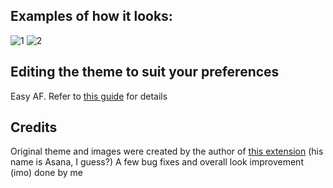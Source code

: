 ## Examples of how it looks:

![1](https://images2.imgbox.com/cd/02/YywaKNGw_o.png)
![2](https://images2.imgbox.com/41/3b/eGAIdNxR_o.png)

## Editing the theme to suit your preferences
Easy AF. Refer to [this guide](https://github.com/Patrick-Batenburg/GoogleChromeThemeCreationGuide) for details

## Credits
Original theme and images were created by the author of [this extension](https://chrome.google.com/webstore/detail/black-amoled-x21-pure-bla/gmojgjlmlhclfdfheokkcjngkbiidkaf) (his name is Asana, I guess?)
A few bug fixes and overall look improvement (imo) done by me
                                                
   
